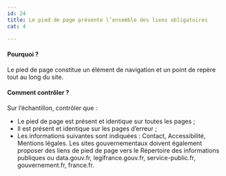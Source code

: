```yaml
---
id: 24
title: Le pied de page présente l’ensemble des liens obligatoires
cat: 4

---
```


#### Pourquoi ?

Le pied de page constitue un élément de navigation et un point de repère tout au long du site.

#### Comment contrôler ?

Sur l’échantillon, contrôler que :
* Le pied de page est présent et identique sur toutes les pages ;
* Il est présent et identique sur les pages d’erreur ;
* Les informations suivantes sont indiquées : Contact, Accessibilité, Mentions légales. Les sites gouvernementaux doivent également proposer des liens de pied de page vers le Répertoire des informations publiques ou data.gouv.fr, legifrance.gouv.fr, service-public.fr, gouvernement.fr, france.fr.